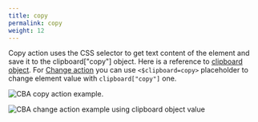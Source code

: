 ```yaml
---
title: copy
permalink: copy
weight: 12
---
```


Copy action uses the CSS selector to get text content of the element and save it
to the clipboard\["copy"\] object. Here is a reference to [clipboard
object](/clipboard). For [Change action](/change) you can use
`<$clipboard=copy>` placeholder to change element value with `clipboard["copy"]`
one.

![CBA copy action example](/images/extension/actions/copy.jpg).

![CBA change action example using clipboard object
value](/images/extension/actions/clipboard/past.jpg)
